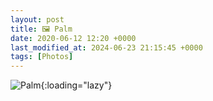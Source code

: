 ```yaml
---
layout: post
title: 🖼️ Palm
date: 2020-06-12 12:20 +0000
last_modified_at: 2024-06-23 21:15:45 +0000
tags: [Photos]
---
```


![Palm](//i.chenna.me/photos/prod/2020-06-12.jpg){:loading="lazy"}

